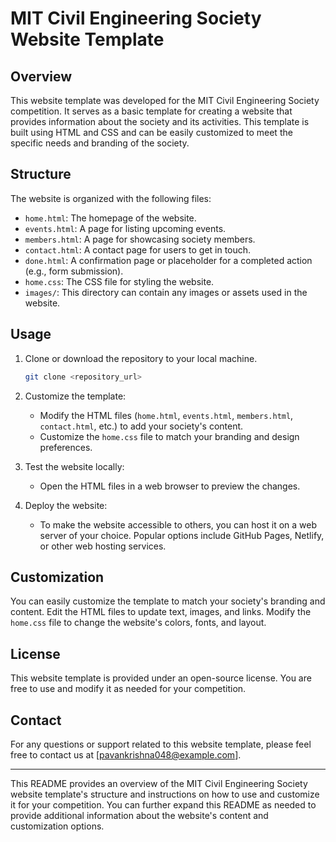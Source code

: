 # MIT Civil Engineering Society Website Template

## Overview
This website template was developed for the MIT Civil Engineering Society competition. It serves as a basic template for creating a website that provides information about the society and its activities. This template is built using HTML and CSS and can be easily customized to meet the specific needs and branding of the society.

## Structure
The website is organized with the following files:

- `home.html`: The homepage of the website.
- `events.html`: A page for listing upcoming events.
- `members.html`: A page for showcasing society members.
- `contact.html`: A contact page for users to get in touch.
- `done.html`: A confirmation page or placeholder for a completed action (e.g., form submission).
- `home.css`: The CSS file for styling the website.
- `images/`: This directory can contain any images or assets used in the website.

## Usage
1. Clone or download the repository to your local machine.
   ```bash
   git clone <repository_url>
   ```

2. Customize the template:
   - Modify the HTML files (`home.html`, `events.html`, `members.html`, `contact.html`, etc.) to add your society's content.
   - Customize the `home.css` file to match your branding and design preferences.

3. Test the website locally:
   - Open the HTML files in a web browser to preview the changes.

4. Deploy the website:
   - To make the website accessible to others, you can host it on a web server of your choice. Popular options include GitHub Pages, Netlify, or other web hosting services.

## Customization
You can easily customize the template to match your society's branding and content. Edit the HTML files to update text, images, and links. Modify the `home.css` file to change the website's colors, fonts, and layout.

## License
This website template is provided under an open-source license. You are free to use and modify it as needed for your competition.

## Contact
For any questions or support related to this website template, please feel free to contact us at [pavankrishna048@example.com].

---

This README provides an overview of the MIT Civil Engineering Society website template's structure and instructions on how to use and customize it for your competition. You can further expand this README as needed to provide additional information about the website's content and customization options.
